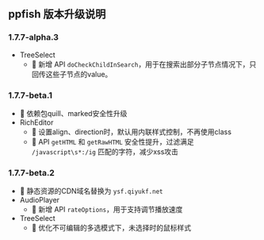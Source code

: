 ## ppfish 版本升级说明

### 1.7.7-alpha.3
- TreeSelect
  - 🎊 新增 API `doCheckChildInSearch`，用于在搜索出部分子节点情况下，只回传这些子节点的value。

### 1.7.7-beta.1
- 🔨 依赖包quill、marked安全性升级
- RichEditor
  - 🔨 设置align、direction时，默认用内联样式控制，不再使用class
  - 🔨 API `getHTML` 和 `getRawHTML` 安全性提升，过滤满足 `/javascript\s*:/ig` 匹配的字符，减少xss攻击

### 1.7.7-beta.2
- 🔨 静态资源的CDN域名替换为 `ysf.qiyukf.net`
- AudioPlayer
  - 🎊 新增 API `rateOptions`，用于支持调节播放速度
- TreeSelect
  - 🔨 优化不可编辑的多选模式下，未选择时的鼠标样式
